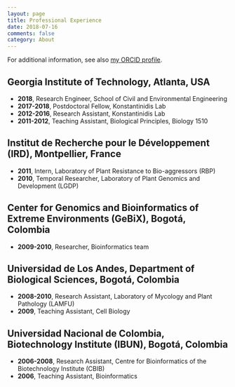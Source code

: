 ```yaml
---
layout: page
title: Professional Experience
date: 2018-07-16
comments: false
category: About
---
```


For additional information, see also [my ORCID profile](http://orcid.org/0000-0001-7603-3093).

## Georgia Institute of Technology, Atlanta, USA
- **2018**, Research Engineer, School of Civil and Environmental Engineering
- **2017-2018**, Postdoctoral Fellow, Konstantinidis Lab
- **2012-2016**, Research Assistant, Konstantinidis Lab
- **2011-2012**, Teaching Assistant, Biological Principles, Biology 1510

## Institut de Recherche pour le Développement (IRD), Montpellier, France
- **2011**, Intern, Laboratory of Plant Resistance to Bio-aggressors (RBP)
- **2010**, Temporal Researcher, Laboratory of Plant Genomics and Development (LGDP)

## Center for Genomics and Bioinformatics of Extreme Environments (GeBiX), Bogotá, Colombia
- **2009-2010**, Researcher, Bioinformatics team

## Universidad de Los Andes, Department of Biological Sciences, Bogotá, Colombia
- **2008-2010**, Research Assistant, Laboratory of Mycology and Plant Pathology (LAMFU)
- **2009**, Teaching Assistant, Cell Biology

## Universidad Nacional de Colombia, Biotechnology Institute (IBUN), Bogotá, Colombia
- **2006-2008**, Research Assistant, Centre for Bioinformatics of the Biotechnology Institute (CBIB)
- **2006**, Teaching Assistant, Bioinformatics
